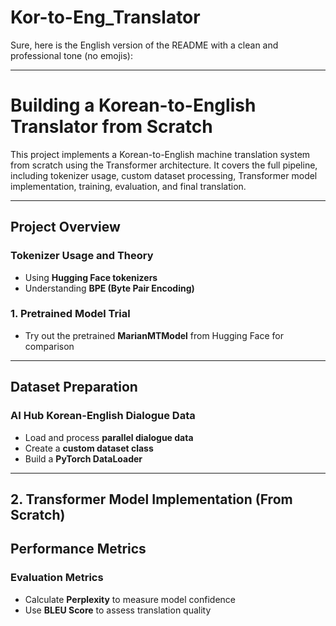 # Kor-to-Eng_Translator
Sure, here is the English version of the README with a clean and professional tone (no emojis):

---

# Building a Korean-to-English Translator from Scratch

This project implements a Korean-to-English machine translation system from scratch using the Transformer architecture. It covers the full pipeline, including tokenizer usage, custom dataset processing, Transformer model implementation, training, evaluation, and final translation.

---

## Project Overview

### Tokenizer Usage and Theory

* Using **Hugging Face tokenizers**
* Understanding **BPE (Byte Pair Encoding)**

### 1. Pretrained Model Trial

* Try out the pretrained **MarianMTModel** from Hugging Face for comparison

---

## Dataset Preparation

### AI Hub Korean-English Dialogue Data

* Load and process **parallel dialogue data**
* Create a **custom dataset class**
* Build a **PyTorch DataLoader**

---

## 2. Transformer Model Implementation (From Scratch)

## Performance Metrics

### Evaluation Metrics

* Calculate **Perplexity** to measure model confidence
* Use **BLEU Score** to assess translation quality





